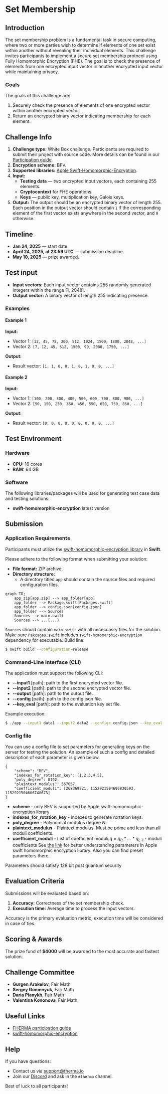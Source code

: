 # Set Membership

## Introduction

The set membership problem is a fundamental task in secure computing, where two or more parties wish to determine if elements of one set exist within another without revealing their individual elements. This challenge invites participants to implement a secure set membership protocol using Fully Homomorphic Encryption (FHE). The goal is to check the presence of elements from one encrypted input vector in another encrypted input vector while maintaining privacy.

### Goals

The goals of this challenge are:

1. Securely check the presence of elements of one encrypted vector within another encrypted vector.
2. Return an encrypted binary vector indicating membership for each element.

## Challenge Info

1. **Challenge type:** White Box challenge. Participants are required to submit their project with source code. More details can be found in our [Participation guide](https://fherma.io/how_it_works).
2. **Encryption scheme:** BFV.
3. **Supported libraries:**  [Apple Swift-Homomorphic-Encryption](https://github.com/apple/swift-homomorphic-encryption).
4. **Input:**
   - **Testing data** — two encrypted input vectors, each containing 255 elements.
   - **Cryptocontext** for FHE operations.
   - **Keys** — public key, multiplication key, Galois keys.
5. **Output:** The output should be an encrypted binary vector of length 255. Each position in the output vector should contain `1` if the corresponding element of the first vector exists anywhere in the second vector, and `0` otherwise.

## Timeline

- **Jan 24, 2025** — start date.
- **April 24, 2025, at 23:59 UTC** — submission deadline.
- **May 10, 2025** — prize awarded.

## Test input

- **Input vectors:** Each input vector contains 255 randomly generated integers within the range [1, 2048].
- **Output vector:** A binary vector of length 255 indicating presence.

### Examples

#### Example 1

**Input:**

- Vector 1: `[12, 45, 78, 200, 512, 1024, 1500, 1800, 2048, ...]`
- Vector 2: `[7, 12, 45, 512, 1500, 99, 2000, 1750, ...]`

**Output:**

- Result vector: `[1, 1, 0, 0, 1, 0, 1, 0, 0, ...]`

#### Example 2

**Input:**

- Vector 1: `[100, 200, 300, 400, 500, 600, 700, 800, 900, ...]`
- Vector 2: `[50, 150, 250, 350, 450, 550, 650, 750, 850, ...]`

**Output:**

- Result vector: `[0, 0, 0, 0, 0, 0, 0, 0, 0, ...]`

## Test Environment

### Hardware

- **CPU:** 16 cores
- **RAM:** 64 GB

### Software

The following libraries/packages will be used for generating test case data and testing solutions:

- **swift-homomorphic-encryption** latest version

## Submission

### Application Requirements

Participants must utilize the [swift-homomorphic-encryption library](https://github.com/apple/swift-homomorphic-encryption) in **Swift**.

Please adhere to the following format when submitting your solution:

- **File format:** ZIP archive.
- **Directory structure:**
  - A directory titled `app` should contain the source files and required configuration files.

```mermaid
graph TD;
    app_zip[app.zip] --> app_folder[app]
    app_folder --> Package.swift[Packages.swift]
    app_folder --> config.json[config.json]
    app_folder --> Sources
    Sources --> main.swift
    Sources --> ...[...]
```
`Sources` should contain `main.swift` with all nececcasry files for the solution.
Make sure `Pakcages.swift` includes `swift-homomorphic-encryption` dependency for executable.
Build line:
```bash
$ swift build --configuration=release
```

### Command-Line Interface (CLI)

The application must support the following CLI:

- **--input1** [path]: path to the first encrypted vector file.
- **--input2** [path]: path to the second encrypted vector file.
- **--output** [path]: path to the output file.
- **--config** [path]: path to the config json file.
- **--key\_eval** [path]: path to the evaluation key set file.

Example execution:

```bash
$ ./app --input1 data1 --input2 data2 --configc config.json --key_eval eval_keys.json --output result
```

### Config file
You can use a config file to set parameters for generating keys on the server for testing the solution. An example of such a config and detailed description of each parameter is given below.
```
{
    "scheme": "BFV",
    "indexes_for_rotation_key": [1,2,3,4,5],
    "poly_degree": 8192,
    "plaintext_modulus": 557057, 
    "coefficient_moduli": [268369921, 1152921504606830593, 1152921504606748673]    
}
```
- **scheme** - only BFV is supported by Apple swift-homomorphic-encryption library
- **indexes_for_rotation_key** - indexes to generate rortation keys.
- **poly_degree** - Polynomial modulus degree *N*.
- **plaintext_modulus** - Plaintext modulus. Must be prime and less than all moduli coefficients.
- **coefficient_moduli** - List of coefficient moduli *q = q<sub>0</sub> * ... * q<sub>L-1</sub>* - moduli coefficients
See [the link](https://github.com/apple/swift-homomorphic-encryption/blob/main/Sources/HomomorphicEncryption/EncryptionParameters.swift) for better understanding parameters in Apple swift homomorphic encryption library. Also you can find preset parameters there.

Parameters should satisfy 128 bit post quantum security


## Evaluation Criteria

Submissions will be evaluated based on:

1. **Accuracy:** Correctness of the set membership check.
2. **Execution time:** Average time to process the input vectors.

Accuracy is the primary evaluation metric; execution time will be considered in case of ties.

## Scoring & Awards

The prize fund of **\$4000** will be awarded to the most accurate and fastest solution.

## Challenge Committee
- **Gurgen Arakelov**, Fair Math
- **Sergey Gomenyuk**, Fair Math
- **Daria Pianykh**, Fair Math
- **Valentina Kononova**, Fair Math

## Useful Links

- [FHERMA participation guide](https://fherma.io/how_it_works)
- [swift-homomorphic-encryption](https://github.com/apple/swift-homomorphic-encryption)

## Help

If you have questions:

- Contact us via [support@fherma.io](mailto\:support@fherma.io)
- Join our [Discord](https://discord.gg/NfhXwyr9M5) and ask in the `#fherma` channel.

Best of luck to all participants!

